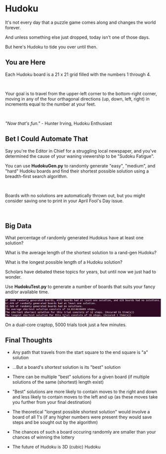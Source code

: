 # Hudoku
It's not every day that a puzzle game comes along and changes the world forever.

And unless something else just dropped, today isn't one of those days.

But here's Hudoku to tide you over until then.

## You are Here

Each Hudoku board is a 21 x 21 grid filled with the numbers 1 through 4.

<img src="">

Your goal is to travel from the upper-left corner to the bottom-right corner, moving in any of the four orthagonal directions (up, down, left, right) in increments equal to the number at your feet.

<img src="">

_"Now that's fun."_ - Hunter Irving, Hudoku Enthusiast

## Bet I Could Automate That

Say you're the Editor in Chief for a struggling local newspaper, and you've determined the cause of your waning viewership to be "Sudoku Fatigue".

You can use __HudokuGen.py__ to randomly generate "easy", "medium", and "hard" Hudoku boards and find their shortest possible solution using a breadth-first search algorithm.

<img src="">

Boards with no solutions are automatically thrown out, but you might consider saving one to print in your April Fool's Day issue.

<img src="">

## Big Data

What percentage of randomly generated Hudokus have at least one solution?

What is the average length of the shortest solution to a rand-gen Hudoku?

What is the longest possible length of a Hudoku solution?

Scholars have debated these topics for years, but until now we just had to wonder.

Use __HudokuTest.py__ to generate a number of boards that suits your fancy and/or available time.

<img src="https://github.com/hunterirving/Hudoku/blob/master/testresults.png">

On a dual-core craptop, 5000 trials took just a few minutes.

## Final Thoughts

- Any path that travels from the start square to the end square is "a" solution
- ...But a board's _shortest_ solution is its "best" solution
- There can be multiple "best" solutions for a given board (if multiple solutions of the same (shortest) length exist)
- "Best" solutions are more likely to contain moves to the right and down and less likely to contain moves to the left and up (as these moves take you further from your final destination)
- The theoretical "longest possible shortest solution" would involve a board of all 1's (if any higher numbers were present they would save steps and be sought out by the algorithm)
- The chances of such a board occuring randomly are smaller than your chances of winning the lottery

- The future of Hudoku is 3D (cubic) Hudoku
